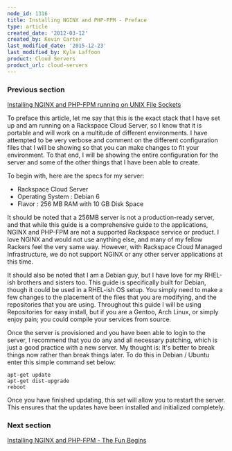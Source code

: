 ```yaml
---
node_id: 1316
title: Installing NGINX and PHP-FPM - Preface
type: article
created_date: '2012-03-12'
created_by: Kevin Carter
last_modified_date: '2015-12-23'
last_modified_by: Kyle Laffoon
product: Cloud Servers
product_url: cloud-servers
---
```


### Previous section

[Installing NGINX and PHP-FPM running on UNIX File Sockets](/how-to/installing-nginx-and-php-fpm-running-on-unix-file-sockets)

To preface this article, let me say that this is the exact stack that I
have set up and am running on a Rackspace Cloud Server, so I know that
it is portable and will work on a multitude of different environments. I
have attempted to be very verbose and comment on the different
configuration files that I will be showing so that you can make changes
to fit your environment. To that end, I will be showing the entire
configuration for the server and some of the other things that I have
been able to create.

To begin with, here are the specs for my server:

-   Rackspace Cloud Server
-   Operating System : Debian 6
-   Flavor : 256 MB RAM with 10 GB Disk Space

It should be noted that a 256MB server is not a production-ready server,
and that while this guide is a comprehensive guide to the applications,
NGINX and PHP-FPM are not a supported Rackspace service or product.  I
love NGINX and would not use anything else, and many of my fellow
Rackers feel the very same way.  However, with Rackspace Cloud Managed
Infrastructure, we do not support NGINX or any other server applications
at this time.

It should also be noted that I am a Debian guy, but I have love for my
RHEL-ish brothers and sisters too. This guide is specifically built for
Debian, though it could be used in a RHEL-ish OS setup. You simply need
to make a few changes to the placement of the files that you are
modifying, and the repositories that you are using.  Throughout this
guide I will be using Repositories for easy install, but if you are a
Gentoo, Arch Linux, or simply enjoy pain; you could compile your
services from source.

Once the server is provisioned and you have been able to login to the
server, I recommend that you do any and all necessary patching, which is
just a good practice with a new server. My thought is: It's better to
break things now rather than break things later. To do this in Debian /
Ubuntu enter this simple command set below:

```
apt-get update
apt-get dist-upgrade
reboot
```
Once you have finished updating, this set will allow you to restart the
server. This ensures that the updates have been installed and
initialized completely.

### Next section

[Installing NGINX and PHP-FPM - The Fun Begins](/how-to/installing-nginx-and-php-fpm-the-fun-begins)
